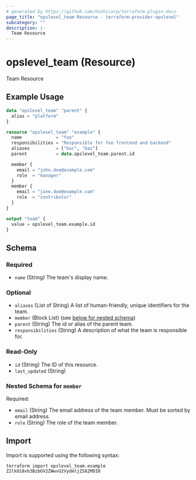 ```yaml
---
# generated by https://github.com/hashicorp/terraform-plugin-docs
page_title: "opslevel_team Resource - terraform-provider-opslevel"
subcategory: ""
description: |-
  Team Resource
---
```


# opslevel_team (Resource)

Team Resource

## Example Usage

```terraform
data "opslevel_team" "parent" {
  alias = "platform"
}

resource "opslevel_team" "example" {
  name             = "foo"
  responsibilities = "Responsible for foo frontend and backend"
  aliases          = ["bar", "baz"]
  parent           = data.opslevel_team.parent.id

  member {
    email = "john.doe@example.com"
    role  = "manager"
  }
  member {
    email = "jane.doe@example.com"
    role  = "contributor"
  }
}

output "team" {
  value = opslevel_team.example.id
}
```

<!-- schema generated by tfplugindocs -->
## Schema

### Required

- `name` (String) The team's display name.

### Optional

- `aliases` (List of String) A list of human-friendly, unique identifiers for the team.
- `member` (Block List) (see [below for nested schema](#nestedblock--member))
- `parent` (String) The id or alias of the parent team.
- `responsibilities` (String) A description of what the team is responsible for.

### Read-Only

- `id` (String) The ID of this resource.
- `last_updated` (String)

<a id="nestedblock--member"></a>
### Nested Schema for `member`

Required:

- `email` (String) The email address of the team member. Must be sorted by email address.
- `role` (String) The role of the team member.

## Import

Import is supported using the following syntax:

```shell
terraform import opslevel_team.example Z2lkOi8vb3BzbGV2ZWwvU2VydmljZS82MDI0
```
